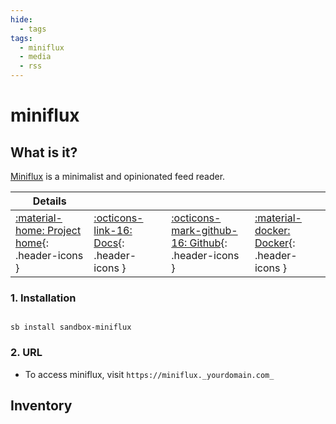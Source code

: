 ```yaml
---
hide:
  - tags
tags:
  - miniflux
  - media
  - rss
---
```


# miniflux

## What is it?

[Miniflux](https://miniflux.app) is a minimalist and opinionated feed reader.

| Details     |             |             |             |
|-------------|-------------|-------------|-------------|
| [:material-home: Project home](https://miniflux.app){: .header-icons } | [:octicons-link-16: Docs](https://github.com/miniflux/v2){: .header-icons } | [:octicons-mark-github-16: Github](https://github.com/miniflux/v2){: .header-icons } | [:material-docker: Docker](https://registry.hub.docker.com/r/miniflux/miniflux){: .header-icons }|

### 1. Installation

``` shell

sb install sandbox-miniflux

```

### 2. URL

- To access miniflux, visit `https://miniflux._yourdomain.com_`

## Inventory
<!-- BEGIN SALTBOX MANAGED VARIABLES SECTION -->
<!-- END SALTBOX MANAGED VARIABLES SECTION -->
